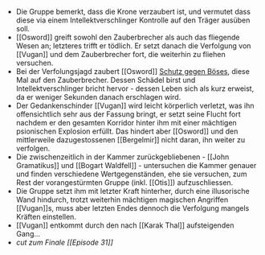 - Die Gruppe bemerkt, dass die Krone verzaubert ist, und vermutet dass diese via einem Intellektverschlinger Kontrolle auf den Träger ausüben soll.
- [[Osword]] greift sowohl den Zauberbrecher als auch das fliegende Wesen an; letzteres trifft er tödlich. Er setzt danach die Verfolgung von [[Vugan]] und dem Zauberbrecher fort, die weiterhin zu fliehen versuchen.
- Bei der Verfolungsjagd zaubert [[Osword]] [Schutz gegen Böses](https://www.dndbeyond.com/spells/2221-protection-from-evil-and-good), diese Mal auf den Zauberbrecher. Dessen Schädel birst und Intellektverschlinger bricht hervor - dessen Leben sich als kurz erweist, da er weniger Sekunden danach erschlagen wird.
- Der Gedankenschinder [[Vugan]] wird leicht körperlich verletzt, was ihn offensichtlich sehr aus der Fassung bringt, er setzt seine Flucht fort nachdem er den gesamten Korridor hinter ihm mit einer mächtigen psionischen Explosion erfüllt. Das hindert aber [[Osword]] und den mittlerweile dazugestossenen [[Bergelmir]] nicht daran, ihn weiter zu verfolgen.
- Die zwischenzeitlich in der Kammer zurückgebliebenen - [[John Gramatikus]] und [[Bogart Waldfell]] - untersuchen die Kammer genauer und finden verschiedene Wertgegenständen, ehe sie versuchen, zum Rest der vorangestürmten Gruppe (inkl. [[Otis]]) aufzuschliessen.
- Die Gruppe setzt ihm mit letzter Kraft hinterher, durch eine illusorische Wand hindurch, trotzt weiterhin mächtigen magischen Angriffen [[Vugan]]s, muss aber letzten Endes dennoch die Verfolgung mangels Kräften einstellen. 
- [[Vugan]] entkommt durch den nach [[Karak Thal]] aufsteigenden Gang… 
- *cut zum Finale [[Episode 31]]*
